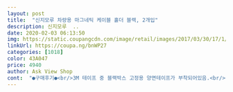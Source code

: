 ```yaml
---
layout: post 
title:  "신지모루 차량용 마그네틱 케이블 홀더 블랙, 2개입" 
description: 신지모루  ..
date: 2020-02-03 06:13:50 
img: https://static.coupangcdn.com/image/retail/images/2017/03/30/17/1/ab4d965a-3a3a-487f-b07f-801b374cbc83.jpg 
linkUrl: https://coupa.ng/bnWP27 
categories: [1018] 
color: 43A047 
price: 4940 
author: Ask View Shop 
cont:  "●구매후기●<br/>3M 테이프 중 블랙박스 고정용 양면테이프가 부착되어있음.<br/><br/>✺ 휴대폰 선정리를 위한 구매✺<br/>✺2개월 사용후기및 재구매✺<br/>✺제글이 도움이되셨다면 꾹눌러주세요!!<br/>가격 사악함.<br/><br/>거실쇼파 옆에서 충전하면서 많이 사용하기때문에<br/>굿 너무 편하고 정리도 잘되서 강추에여!<br/>남편이랑 여기저기 드라이브도 많이가고<br/>넘 비쌈ㅠ<br/>네오디움 자석이라 고정 우수.<br/><br/>되는데 선이너무 복잡하고 이리저리 발에 채여서 구매하게<br/>되었습니당 자석도 작은데 엄청 잘붙구요<br/>바로바로 때서 사용해도 되서 너무 편해요❤️<br/>바로옆에 부착해두고 사용하구있어용 ㅎㅎ<br/>선이 항상 지저분 했거든요<br/>선정리용으로 최고인거같아요!!<br/>신지모루에서 나오는 스마트 용품 다 써봤는데 이게 가격이 젤 사악함.<br/> .<br/>.<br/><br/>아직 안떨어지구 잘붙어있습니당<br/>애플 카플레이가 유선으로 연결해야만 되서<br/>좋은제품 감사합니당❤️<br/>집에도 저희 써야하는 선들이 안방과 거실 등등 있는데<br/>차안에서 쓰려고 구매했습니다<br/>차에 붙여둔 자석아직두 튼튼히 잘사용중이에요!<br/>차에서 쓰던 이게 너무 좋아서 다른 제품을 생각을 못하겠어요 ㅋㅋㅋ<br/>처음엔 다른곳에부착했다가 다시 이동한건데도<br/>친정이 멀어서 차로 이동하는동안 충전도 많이 하게<br/>테잎도 나름 떨어지지 않고 잘 사용하구있숩니다!!<br/>한번도 떨어진적없구요<br/>" 
---
```

